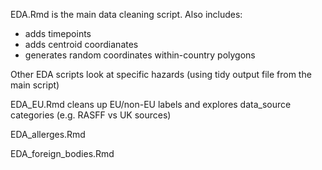 EDA.Rmd is the main data cleaning script. Also includes: 

 - adds timepoints
 - adds centroid coordianates
 - generates random coordinates within-country polygons

Other EDA scripts look at specific hazards (using tidy output file from the main script)

EDA_EU.Rmd cleans up EU/non-EU labels and explores data_source categories (e.g. RASFF vs UK sources)

EDA_allerges.Rmd

EDA_foreign_bodies.Rmd

